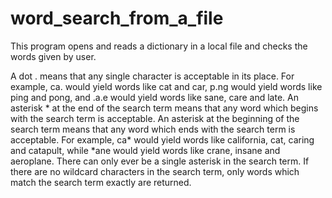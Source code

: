 # word_search_from_a_file
This program opens and reads a dictionary in a local file and checks the words given by user.

A dot . means that any single character is acceptable in its place. For example, ca. would yield words like cat and car, 
p.ng would yield words like ping and pong, and .a.e would yield words like sane, care and late.
An asterisk * at the end of the search term means that any word which begins with the search term is acceptable. 
An asterisk at the beginning of the search term means that any word which ends with the search term is acceptable. 
For example, ca* would yield words like california, cat, caring and catapult, while *ane would yield words like crane, insane and aeroplane. 
There can only ever be a single asterisk in the search term.
If there are no wildcard characters in the search term, only words which match the search term exactly are returned.
